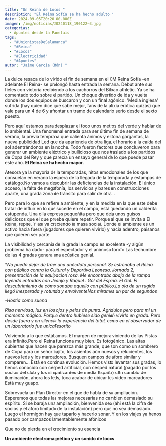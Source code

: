 ```yaml
---
title: "Un Reina de Locos "
description: "El Reina Sofía se ha hecho adulto "
date: 2024-09-05T20:20:00.000Z
imagen: /img/noticias/20240118_190122~3.jpg
categorias:
  - Apuntes desde la Panelais
tags:
  - "#UnionistasDeSalamanca"
  - "#Reina"
  - "#Locos"
  - "#Electricidad"
  - "#Apuntes"
autor: "Jaime García (Món) "
---
```

La dulce resaca de lo vivido el fin de semana en el CM Reina Sofía -en adelante El Reina- se prolongó hasta entrada la semana. Debut ante sus fieles con victoria recibiendo a los cachorros del Bilbao athletic. Ya se ha comentado todo sobre el partido. Un choque divertido de ida y vuelta donde los dos equipos se buscaron y con un final agónico. 'Media inglesa' sufrida  (hay quien dice que sabe mejor, fans de la afixia erótica quizás) que vale para un 4 de 6 y afrontar un tramo de calendario serio desde el sexto puesto. 

Pero aquí estamos para desplazar el foco unos metros del verde y hablar de lo ambiental. Una fenomenal entrada para ser último fin de semana de verano, la previa temprana que calienta ánimos y entona gargantas, la nueva publicidad Led que da apariencia de otra liga, el horario a la caída del sol adentrándonos en la noche. Todo fueron factores que concluyeron para generar un ambiente eléctrico y bullicioso que nos traslado a los partidos de Copa del Rey y que parecía un ensayo general de lo que puede pasar este año. **El Reina se ha hecho mayor**. 

Atesora ya la mayoría de la temporadas, hitos emocionales de los que consuelan en verano la espera de la llegada de la temporada y estampas de catálogo.No vamos a descubrir las deficiencias de la instalación. El único acceso, la falta de megafonía, los servicios y bares en construcciones aparte, una grada zona de tránsito para salir de otra... 

Pero para lo que se refiere a ambiente, y  en la medida en la que este debe tratar de influir en lo que sucede en el campo, está quedando un calderita estupenda. Una olla express  pequeñita pero que deja unos guisos deliciosos que el que prueba quiere repetir. Porque al que se invita a El Reina, repite. Y así va creciendo la masa social. Donde el ambiente es un activo hacia fuera (jugadores que quieren vivirlo) y hacia adentro, paisanos que quieren ser parte

 La visibilidad y cercanía de la grada la campo es  excelente -y algún problema ha dado- para el espectador y el animoso forofo Las techumbre de las 4 gradas genera una acústica genial.

\**No puedo dejar de traer una anécdota personal. Se estrenaba el Reina con público contra la Cultural y Deportiva Leonesa. Jornada 2, presentación de la equipacion rosa. Me encontraba abajo de la rampa leyendo entradas con Juanjo y Raquel . Gol del Espina. El Gol. El descubrimiento de cómo sonaba aquello con público.La ola de un rugido llegó inesperada y rotunda y envolventeNos miramos un par de segundos*

*\-Hostia como suena* 

*Risa nerviosa, luz en los ojos y pelos de punta. Agridulce pero para mi un momento mágico. Porque dentro hubiese sido geniañ vivirlo en grada. Pero desde fuera y en silencio la experiencia del total, como en el observador de un laboratorio fue unicaTesorito*

Volviendo a lo que estábamos. El margen de mejora viniendo de las Pistas era infinito.Pero el Reina funciona muy bien. Es fotogénico. Las altas cubiertas que hacen que parezca más grande, que son como un sombrero de Copa para un señor bajito, los asientos aún nuevos y relucientes, los nuevos leds y los marcadores. Busquen campos de aforo similar y comparen... Está en continua evolución. Hemos visto levantar sus gradas, lo henos conocido con césped artificial, con césped natural (pagado por los socios del club y los simpatizantes de media España) c8n cambio de iluminación, ahora los leds, toca acabar de ubicar los video marcadores  Está  muy guapo.

Sobrevuela un Plan Director en el que de habla de su ampliación. Esperemos que todas las mejoras necesarias no cambien demasiado su espíritu. Si se baraja una ampliación, bienvenida sea (ahi está la cifra de socios y el aforo limitado de la instalación) pero que no sea demasiado. Luego el hormigón hay que taparlo y hacerlo sonar. Y en los viajes ya henos pasado por campazos lamentablemente afónicos

Que no de pierda en el crecimiento su esencia 

**Un ambiente electromagnético y un sonido de locos**
